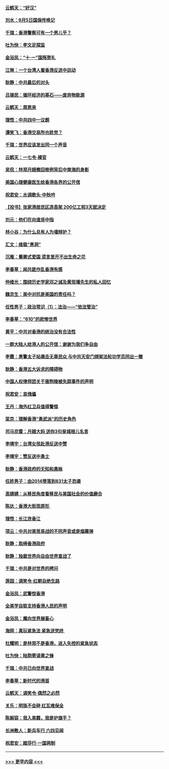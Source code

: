 #### [云鹤天：“好汉”](../pages/nsc993/n11513536.md?t=09111633) 
#### [刘水：9月5日国保传唤记](../pages/nsc993/n11513460.md?t=09111633) 
#### [千瑞：香港警察可有一个男儿乎？](../pages/nsc993/n11513109.md?t=09111633) 
#### [吐为快：李文足探监](../pages/nsc993/n11509622.md?t=09111633) 
#### [金浴凤：“十‧一”国殇贺礼](../pages/nsc993/n11509593.md?t=09111633) 
#### [江琳：一个台湾人看香港反送中运动](../pages/nsc993/n11509211.md?t=09111633) 
#### [耿静：中共最后的对头](../pages/nsc993/n11508308.md?t=09111633) 
#### [吕锡民：循环经济的基石——废弃物能源](../pages/nsc993/n11508212.md?t=09111633) 
#### [云鹤天：周恩来](../pages/nsc993/n11508055.md?t=09111633) 
#### [理悟：中共四中一议题](../pages/nsc993/n11507782.md?t=09111633) 
#### [谭笑飞：香港交易所也姓党？](../pages/nsc993/n11507753.md?t=09111633) 
#### [千瑞：世界应该发出同一个声音](../pages/nsc993/n11507290.md?t=09111633) 
#### [云鹤天：一七令‧裸官](../pages/nsc993/n11507177.md?t=09111633) 
#### [吴侃：林郑月娥撤回修例背后中南海的身影](../pages/nsc993/n11506876.md?t=09111633) 
#### [美国心理健康医生给香港各界的公开信](../pages/nsc993/n11506809.md?t=09111633) 
#### [祝君安：水调歌头‧中秋吟](../pages/nsc993/n11506758.md?t=09111633) 
#### [【投书】张家港居民区造高架 200亿工程3天就决定](../pages/nsc993/n11506682.md?t=09111633) 
#### [刘元：他们在向谁竖中指](../pages/nsc993/n11505384.md?t=09111633) 
#### [林小谷：为什么总有人为墙辩护？](../pages/nsc993/n11505226.md?t=09111633) 
#### [汇文：维稳“黑洞”](../pages/nsc993/n11504347.md?t=09111633) 
#### [沉雁：董卿式爱国 谎言里开不出生命之花](../pages/nsc993/n11503215.md?t=09111633) 
#### [李春草：闻共匪作乱香港有感](../pages/nsc993/n11503072.md?t=09111633) 
#### [仲维光：围绕历史学家邓之诚及黄现璠先生的私人回忆](../pages/nsc993/n11501330.md?t=09111633) 
#### [魏京生：美中对抗是美国的责任吗？](../pages/nsc993/n11500723.md?t=09111633) 
#### [任性男子：政治常识（1）：法治——“依法管治”](../pages/nsc993/n11500791.md?t=09111633) 
#### [李春草：“610”的悲惨世界](../pages/nsc993/n11501141.md?t=09111633) 
#### [黄平：中共对香港的统治没有合法性](../pages/nsc993/n11499473.md?t=09111633) 
#### [一群大陆人给港人的公开信：谢谢为我们争自由](../pages/nsc993/n11500402.md?t=09111633) 
#### [李霞：黑警太子站袭击无辜民众 与中共天安门绑架法轮功学员同出一辙](../pages/nsc993/n11499805.md?t=09111633) 
#### [耿静：香港五大诉求的障碍物](../pages/nsc993/n11497578.md?t=09111633) 
#### [中国人权律师团关于唐荆陵被失踪事件的声明](../pages/nsc993/n11500014.md?t=09111633) 
#### [祝君安：哀傀儡](../pages/nsc993/n11499776.md?t=09111633) 
#### [王丹：海外红卫兵值得警惕](../pages/nsc993/n11498138.md?t=09111633) 
#### [梁京：理解香港“勇武派”的历史角色](../pages/nsc993/n11498006.md?t=09111633) 
#### [司马京雷：月娥大妈  送你3句皇城根儿名言](../pages/nsc993/n11497885.md?t=09111633) 
#### [李靖宇：台湾女孩赴港反送中赞](../pages/nsc993/n11497721.md?t=09111633) 
#### [李靖宇：赞反送中勇士](../pages/nsc993/n11497452.md?t=09111633) 
#### [耿静：香港政府的无知和愚昧](../pages/nsc993/n11494238.md?t=09111633) 
#### [任姓男子：由2014堕落到831太子恐袭](../pages/nsc993/n11496683.md?t=09111633) 
#### [高婧婧：从移民角度看移民与美国社会的价值磨合](../pages/nsc993/n11495757.md?t=09111633) 
#### [陈达：香港大街现原形 ](../pages/nsc993/n11495441.md?t=09111633) 
#### [理悟：长江连香江](../pages/nsc993/n11495377.md?t=09111633) 
#### [项云：中共对美贸易战的不同声音或是烟幕弹](../pages/nsc993/n11494929.md?t=09111633) 
#### [耿静：取缔香港政府](../pages/nsc993/n11494218.md?t=09111633) 
#### [耿静：独裁世界向自由世界宣战了](../pages/nsc993/n11494190.md?t=09111633) 
#### [千瑞：中共是对世界的拷问](../pages/nsc993/n11493021.md?t=09111633) 
#### [莲园：调笑令‧红朝自绝生路](../pages/nsc993/n11493011.md?t=09111633) 
#### [金浴凤：武警惊香港](../pages/nsc993/n11492994.md?t=09111633) 
#### [全美学自联支持香港人民的声明](../pages/nsc993/n11492630.md?t=09111633) 
#### [金浴凤：魔向世界展畜心](../pages/nsc993/n11492599.md?t=09111633) 
#### [海网：真玩紧急法 紧急送党终 ](../pages/nsc993/n11492535.md?t=09111633) 
#### [杜耀明：是林郑不是香港，进入失控的紧急状态](../pages/nsc993/n11491420.md?t=09111633) 
#### [吐为快：陆胞寄语黄之锋](../pages/nsc993/n11491117.md?t=09111633) 
#### [千瑞：中共已向世界宣战](../pages/nsc993/n11490123.md?t=09111633) 
#### [李春草：新时代的港首](../pages/nsc993/n11489864.md?t=09111633) 
#### [云鹤天：调笑令·偶然之必然](../pages/nsc993/n11489701.md?t=09111633) 
#### [关乐：明珠不会碎 红瓦难保全](../pages/nsc993/n11489647.md?t=09111633) 
#### [陈婉容：我入美籍，我是护旗手？](../pages/nsc993/n11487908.md?t=09111633) 
#### [长洲散人：新兵车行 六四见闻](../pages/nsc993/n11487729.md?t=09111633) 
#### [祝君安：踏莎行‧一国两制](../pages/nsc993/n11487699.md?t=09111633) 

----
#### [ >>> 更早内容 <<< ](../indexes/nsc993-earlier.md)
